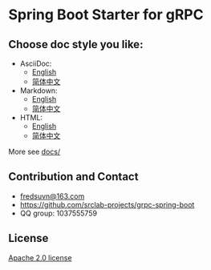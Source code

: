 # Spring Boot Starter for gRPC

## Choose doc style you like:

- AsciiDoc:
  * [English](docs/README_en.adoc)
  * [简体中文](docs/README_zh.adoc)
- Markdown:
  * [English](docs/README_en.md)
  * [简体中文](docs/README_zh.md)
- HTML:
  * [English](docs/README_en.html)
  * [简体中文](docs/README_zh.html)

More see [docs/](docs/)

## Contribution and Contact

* fredsuvn@163.com
* https://github.com/srclab-projects/grpc-spring-boot
* QQ group: 1037555759

## License

[Apache 2.0 license][license]

[license]: https://www.apache.org/licenses/LICENSE-2.0.html